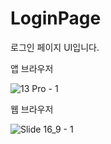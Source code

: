 # LoginPage
로그인 페이지 UI입니다.

앱 브라우저

![13 Pro - 1](https://github.com/JunWooHeo00/LoginPage/assets/129636767/acac7c38-1823-4034-920b-89503b61740b)

웹 브라우저

![Slide 16_9 - 1](https://github.com/JunWooHeo00/LoginPage/assets/129636767/ab850812-d876-4aea-9b95-b2f5f7849a2f)
